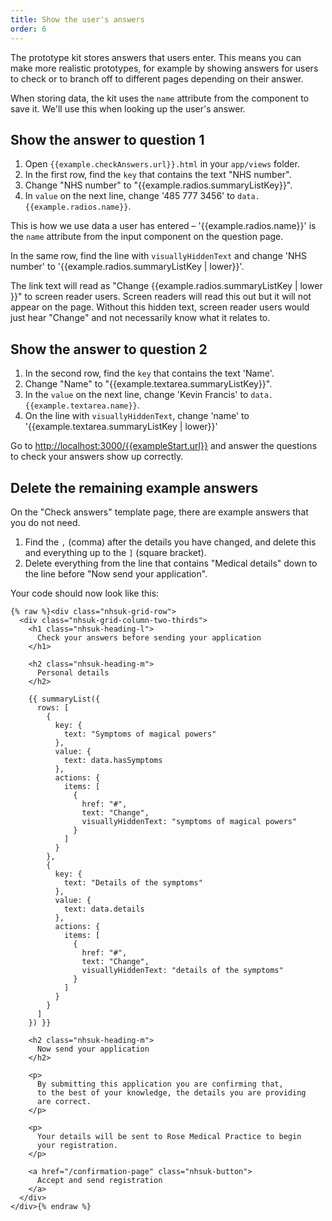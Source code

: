 ```yaml
---
title: Show the user's answers
order: 6
---
```


The prototype kit stores answers that users enter. This means you can make more realistic prototypes, for example by showing answers for users to check or to branch off to different pages depending on their answer.

When storing data, the kit uses the `name` attribute from the component to save it. We'll use this when looking up the user's answer.

## Show the answer to question 1

1. Open `{{example.checkAnswers.url}}.html` in your `app/views` folder.
2. In the first row, find the `key` that contains the text "NHS number".
3. Change "NHS number" to "{{example.radios.summaryListKey}}".
4. In `value` on the next line, change '485 777 3456' to `data.{{example.radios.name}}`.

This is how we use data a user has entered – '{{example.radios.name}}' is the `name` attribute from the input component on the question page.

In the same row, find the line with `visuallyHiddenText` and change 'NHS number' to '{{example.radios.summaryListKey | lower}}'.

The link text will read as "Change {{example.radios.summaryListKey | lower }}" to screen reader users. Screen readers will read this out but it will not appear on the page. Without this hidden text, screen reader users would just hear "Change" and not necessarily know what it relates to.

## Show the answer to question 2

1. In the second row, find the `key` that contains the text 'Name'.
2. Change "Name" to "{{example.textarea.summaryListKey}}".
3. In the `value` on the next line, change 'Kevin Francis' to `data.{{example.textarea.name}}`.
4. On the line with `visuallyHiddenText`, change 'name' to '{{example.textarea.summaryListKey | lower}}'

Go to <http://localhost:3000/{{exampleStart.url}}> and answer the questions to check your answers show up correctly.

## Delete the remaining example answers

On the "Check answers" template page, there are example answers that you do not need.

1. Find the `,` (comma) after the details you have changed, and delete this and everything up to the `]` (square bracket).
2. Delete everything from the line that contains "Medical details" down to the line before "Now send your application".

Your code should now look like this:

```njk
{% raw %}<div class="nhsuk-grid-row">
  <div class="nhsuk-grid-column-two-thirds">
    <h1 class="nhsuk-heading-l">
      Check your answers before sending your application
    </h1>

    <h2 class="nhsuk-heading-m">
      Personal details
    </h2>

    {{ summaryList({
      rows: [
        {
          key: {
            text: "Symptoms of magical powers"
          },
          value: {
            text: data.hasSymptoms
          },
          actions: {
            items: [
              {
                href: "#",
                text: "Change",
                visuallyHiddenText: "symptoms of magical powers"
              }
            ]
          }
        },
        {
          key: {
            text: "Details of the symptoms"
          },
          value: {
            text: data.details
          },
          actions: {
            items: [
              {
                href: "#",
                text: "Change",
                visuallyHiddenText: "details of the symptoms"
              }
            ]
          }
        }
      ]
    }) }}

    <h2 class="nhsuk-heading-m">
      Now send your application
    </h2>

    <p>
      By submitting this application you are confirming that,
      to the best of your knowledge, the details you are providing
      are correct.
    </p>

    <p>
      Your details will be sent to Rose Medical Practice to begin
      your registration.
    </p>

    <a href="/confirmation-page" class="nhsuk-button">
      Accept and send registration
    </a>
  </div>
</div>{% endraw %}
```
